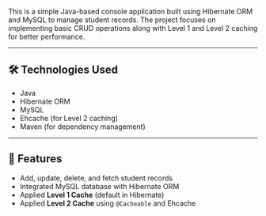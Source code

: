 This is a simple Java-based console application built using Hibernate ORM and MySQL to manage student records. The project focuses on implementing basic CRUD operations along with Level 1 and Level 2 caching for better performance.

---

## 🛠️ Technologies Used

- Java
- Hibernate ORM
- MySQL
- Ehcache (for Level 2 caching)
- Maven (for dependency management)

---

## 📌 Features

- Add, update, delete, and fetch student records
- Integrated MySQL database with Hibernate ORM
- Applied **Level 1 Cache** (default in Hibernate)
- Applied **Level 2 Cache** using `@Cacheable` and Ehcache

